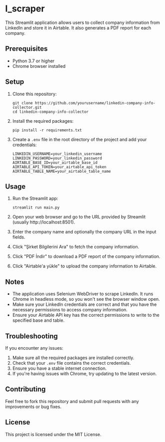 # l_scraper

This Streamlit application allows users to collect company information from LinkedIn and store it in Airtable. It also generates a PDF report for each company.

## Prerequisites

- Python 3.7 or higher
- Chrome browser installed

## Setup

1. Clone this repository:
   ```
   git clone https://github.com/yourusername/linkedin-company-info-collector.git
   cd linkedin-company-info-collector
   ```

2. Install the required packages:
   ```
   pip install -r requirements.txt
   ```

3. Create a `.env` file in the root directory of the project and add your credentials:
   ```
   LINKEDIN_USERNAME=your_linkedin_username
   LINKEDIN_PASSWORD=your_linkedin_password
   AIRTABLE_BASE_ID=your_airtable_base_id
   AIRTABLE_API_TOKEN=your_airtable_api_token
   AIRTABLE_TABLE_NAME=your_airtable_table_name
   ```

## Usage

1. Run the Streamlit app:
   ```
   streamlit run main.py
   ```

2. Open your web browser and go to the URL provided by Streamlit (usually http://localhost:8501).

3. Enter the company name and optionally the company URL in the input fields.

4. Click "Şirket Bilgilerini Ara" to fetch the company information.

5. Click "PDF İndir" to download a PDF report of the company information.

6. Click "Airtable'a yükle" to upload the company information to Airtable.

## Notes

- The application uses Selenium WebDriver to scrape LinkedIn. It runs Chrome in headless mode, so you won't see the browser window open.
- Make sure your LinkedIn credentials are correct and that you have the necessary permissions to access company information.
- Ensure your Airtable API key has the correct permissions to write to the specified base and table.

## Troubleshooting

If you encounter any issues:

1. Make sure all the required packages are installed correctly.
2. Check that your `.env` file contains the correct credentials.
3. Ensure you have a stable internet connection.
4. If you're having issues with Chrome, try updating to the latest version.

## Contributing

Feel free to fork this repository and submit pull requests with any improvements or bug fixes.

## License

This project is licensed under the MIT License.
